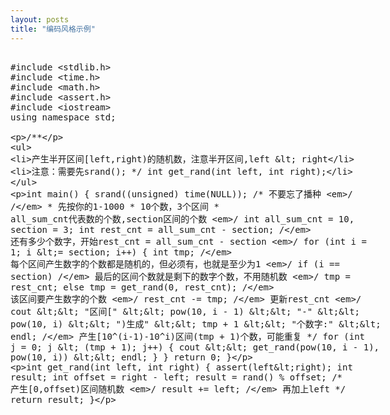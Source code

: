 ```yaml
---
layout: posts
title: "编码风格示例"
---
```


<xmp class="prettyprint linenums">
#include <stdlib.h>
#include <time.h>
#include <math.h>
#include <assert.h>
#include <iostream>
using namespace std;

/**
 * 产生半开区间[left,right)的随机数，注意半开区间,left < right
 * 注意：需要先srand();
 */
int get_rand(int left, int right);

int main() {
	srand((unsigned) time(NULL)); /* 不要忘了播种 */
	/*
	 * 先按你的1-1000
	 * 10个数，3个区间
	 * all_sum_cnt代表数的个数,section区间的个数
	 */
	int all_sum_cnt = 10, section = 3;
	int rest_cnt = all_sum_cnt - section; /* 还有多少个数字，开始rest_cnt = all_sum_cnt - section */
	for (int i = 1; i <= section; i++) {
		int tmp; /* 每个区间产生数字的个数都是随机的，但必须有，也就是至少为1 */
		if (i == section) /* 最后的区间个数就是剩下的数字个数，不用随机数 */
			tmp = rest_cnt;
		else
			tmp = get_rand(0, rest_cnt); /* 该区间要产生数字的个数 */
		rest_cnt -= tmp; /* 更新rest_cnt */
		cout << "区间[" << pow(10, i - 1) << "-" << pow(10, i) << ")生成" << tmp + 1
				<< "个数字:" << endl;
		/* 产生[10^(i-1)-10^i)区间(tmp + 1)个数，可能重复 */
		for (int j = 0; j < (tmp + 1); j++) {
			cout << get_rand(pow(10, i - 1), pow(10, i)) << endl;
		}
	}
	return 0;
}

int get_rand(int left, int right) {
	assert(left<right);
	int result;
	int offset = right - left;
	result = rand() % offset; /* 产生[0,offset)区间随机数 */
	result += left; /* 再加上left */
	return result;
}

</xmp>